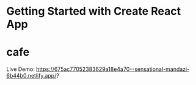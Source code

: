 # Getting Started with Create React App
# cafe
Live Demo: https://675ac77052383629a18e4a70--sensational-mandazi-6b44b0.netlify.app/?
